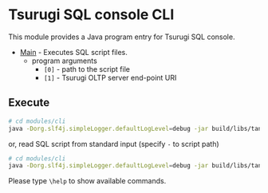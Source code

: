 # Tsurugi SQL console CLI

This module provides a Java program entry for Tsurugi SQL console.

* [Main] - Executes SQL script files.
  * program arguments
    * `[0]` - path to the script file
    * `[1]` - Tsurugi OLTP server end-point URI

[Main]:src/main/java/com/tsurugidb/console/cli/Main.java

## Execute

```sh
# cd modules/cli
java -Dorg.slf4j.simpleLogger.defaultLogLevel=debug -jar build/libs/tanzawa-cli-*-all.jar /path/to/script.sql tcp://localhost:12345
```

or, read SQL script from standard input (specify `-` to script path)

```sh
# cd modules/cli
java -Dorg.slf4j.simpleLogger.defaultLogLevel=debug -jar build/libs/tanzawa-cli-*-all.jar - tcp://localhost:12345
```

Please type `\help` to show available commands.
